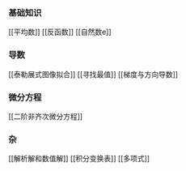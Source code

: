 ### 基础知识
[[平均数]]
[[反函数]]
[[自然数e]]
### 导数
[[泰勒展式图像拟合]]
[[寻找最值]]
[[梯度与方向导数]]
### 微分方程
[[二阶非齐次微分方程]]
### 杂
[[解析解和数值解]]
[[积分变换表]]
[[多项式]]